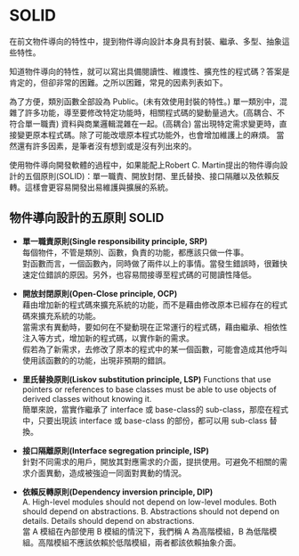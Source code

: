 # SOLID
在前文物件導向的特性中，提到物件導向設計本身具有封裝、繼承、多型、抽象這些特性。

知道物件導向的特性，就可以寫出具備閱讀性、維謢性、擴充性的程式碼？答案是肯定的，但卻非常的困難。之所以困難，常見的因素列表如下。

為了方便，類別函數全部設為 Public。(未有效使用封裝的特性。)
單一類別中，混雜了許多功能，導至要修改特定功能時，相關程式碼的變動量過大。(高耦合、不符合單一職責)
資料與商業邏輯混雜在一起。(高耦合)
當出現特定需求變更時，直接變更原本程式碼。除了可能改壞原本程式功能外，也會增加維護上的麻煩。
當然還有許多因素，是筆者沒有想到或是沒有列出來的。

使用物件導向開發軟體的過程中，如果能配上Robert C. Martin提出的物件導向設計的五個原則(SOLID)：單一職責、開放封閉、里氏替換、接口隔離以及依賴反轉。這樣會更容易開發出易維護與擴展的系統。

## 物件導向設計的五原則 SOLID
- **單一職責原則(Single responsibility principle, SRP)**  
每個物件，不管是類別、函數，負責的功能，都應該只做一件事。  
對函數而言，一個函數內，同時做了兩件以上的事情。當發生錯誤時，很難快速定位錯誤的原因。另外，也容易間接導至程式碼的可閱讀性降低。

- **開放封閉原則(Open-Close principle, OCP)**  
藉由增加新的程式碼來擴充系統的功能，而不是藉由修改原本已經存在的程式碼來擴充系統的功能。  
當需求有異動時，要如何在不變動現在正常運行的程式碼，藉由繼承、相依性注入等方式，增加新的程式碼，以實作新的需求。  
假若為了新需求，去修改了原本的程式中的某一個函數，可能會造成其他呼叫使用該函數的的功能，出現非預期的錯誤。  

- **里氏替換原則(Liskov substitution principle, LSP)**
Functions that use pointers or references to base classes must be able to use objects of derived classes without knowing it.  
簡單來說，當實作繼承了 interface 或 base-class的 sub-class，那麼在程式中，只要出現該 interface 或 base-class 的部份，都可以用 sub-class 替換。

- **接口隔離原則(Interface segregation principle, ISP)**  
針對不同需求的用戶，開放其對應需求的介面，提拱使用。可避免不相關的需求介面異動，造成被強迫一同面對異動的情況。

- **依賴反轉原則(Dependency inversion principle, DIP)**  
A. High-level modules should not depend on low-level modules. Both should depend on abstractions.
B. Abstractions should not depend on details. Details should depend on abstractions.  
當 A 模組在內部使用 B 模組的情況下，我們稱 A 為高階模組，B 為低階模組。高階模組不應該依賴於低階模組，兩者都該依賴抽象介面。